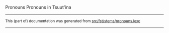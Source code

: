 Pronouns
Pronouns in Tsuut'ina

* * *

<small>This (part of) documentation was generated from [src/fst/stems/pronouns.lexc](https://github.com/giellalt/lang-srs/blob/main/src/fst/stems/pronouns.lexc)</small>

---

